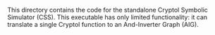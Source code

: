 This directory contains the code for the standalone Cryptol Symbolic
Simulator (CSS).
This executable has
only limited functionality: it can translate a single Cryptol function
to an And-Inverter Graph (AIG).
